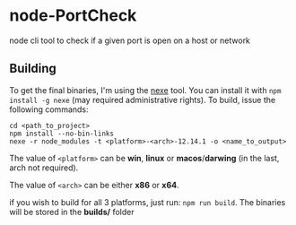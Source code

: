 # node-PortCheck
node cli tool to check if a given port is open on a host or network

## Building
To get the final binaries, I'm using the [nexe](https://github.com/nexe/nexe) tool. You can install it with `npm install -g nexe` (may required administrative rights).
To build, issue the following commands:

```shell
cd <path_to_project>
npm install --no-bin-links
nexe -r node_modules -t <platform>-<arch>-12.14.1 -o <name_to_output>
```

The value of `<platform>` can be **win**, **linux** or **macos**/**darwing** (in the last, arch not required).

The value of `<arch>` can be either **x86** or **x64**.

if you wish to build for all 3 platforms, just run: `npm run build`. The binaries will be stored in the **builds/**
 folder
